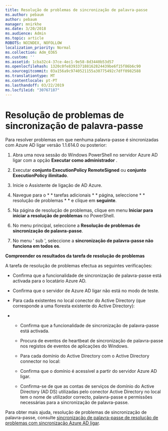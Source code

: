 ```yaml
---
title: Resolução de problemas de sincronização de palavra-passe
ms.author: pebaum
author: pebaum
manager: mnirkhe
ms.date: 3/20/2018
ms.audience: Admin
ms.topic: article
ROBOTS: NOINDEX, NOFOLLOW
localization_priority: Normal
ms.collection: Adm_O365
ms.custom: ''
ms.assetid: 1cba32c4-37ce-4ec1-9e58-8d3440b53d57
ms.openlocfilehash: 1320c0fe839337188162824439be6f15f86b6c90
ms.sourcegitcommit: 03a156a9c9740521155a30775492c7dff0982588
ms.translationtype: MT
ms.contentlocale: pt-PT
ms.lasthandoff: 03/22/2019
ms.locfileid: "30767187"
---
```

# <a name="troubleshoot-password-synchronization"></a>Resolução de problemas de sincronização de palavra-passe

Para resolver problemas em que nenhuma palavra-passe é sincronizadas com Azure AD ligar versão 1.1.614.0 ou posterior:
  
1. Abra uma nova sessão do Windows PowerShell no servidor Azure AD ligar com a opção **Executar como administrador** . 
    
2. Executar **conjunto ExecutionPolicy RemoteSigned** ou **conjunto ExecutionPolicy ilimitado**. 
    
3. Inicie o Assistente de ligação de AD Azure.
    
4. Navegue para o * * tarefas adicionais * * página, seleccione * * resolução de problemas * * e clique em **seguinte**. 
    
5. Na página de resolução de problemas, clique em menu **Iniciar para iniciar a resolução de problemas** no PowerShell. 
    
6. No menu principal, seleccione a **Resolução de problemas de sincronização de palavra-passe**. 
    
7. No menu ' sub ', seleccione a **sincronização de palavra-passe não funciona em todos os**. 
    
 **Compreender os resultados da tarefa de resolução de problemas**
  
A tarefa de resolução de problemas efectua as seguintes verificações:
  
- Confirma que a funcionalidade de sincronização de palavra-passe está activada para o locatário Azure AD.
    
- Confirma que o servidor de Azure AD ligar não está no modo de teste.
    
- Para cada existentes no local conector do Active Directory (que corresponde a uma floresta existente do Active Directory):
    
- 
  - Confirma que a funcionalidade de sincronização de palavra-passe está activada.
    
  - Procura de eventos de heartbeat de sincronização de palavra-passe nos registos de eventos de aplicações do Windows.
    
  - Para cada domínio do Active Directory com o Active Directory connector no local:
    
  - Confirma que o domínio é acessível a partir do servidor Azure AD ligar.
    
  - Confirma-se de que as contas de serviços de domínio do Active Directory (AD DS) utilizadas pelo conector Active Directory no local tem o nome de utilizador correcto, palavra-passe e permissões necessárias para a sincronização de palavra-passe.
    
Para obter mais ajuda, resolução de problemas de sincronização de palavra-passe, consulte [sincronização de palavra-passe de resolução de problemas com sincronização Azure AD ligar](https://docs.microsoft.com/azure/active-directory/connect/active-directory-aadconnectsync-troubleshoot-password-synchronization).
  

